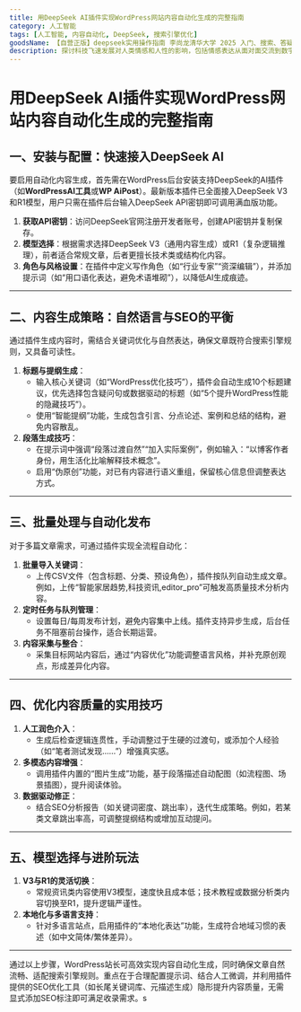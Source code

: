 ```yaml
---
title: 用DeepSeek AI插件实现WordPress网站内容自动化生成的完整指南
category: 人工智能
tags: [人工智能, 内容自动化, DeepSeek, 搜索引擎优化]
goodsName: 【自营正版】deepseek实用操作指南 李尚龙清华大学 2025 入门、搜索、答疑、写作 deepseek使用教程 ai时代生存手册 零基础掌握deepseek 从入门到精通deepseek教程自营
description: 探讨科技飞速发展对人类情感和人性的影响，包括情感表达从面对面交流到数字化转变带来的影响、人际关系由真实转向虚拟的挑战，以及自我认知过程中“量化自我”趋势和人工智能对人类独特性的挑战。文章强调了在享受科技带来便利的同时，保持人性温度的重要性，提倡通过真实的面对面交流来维护和滋养内心的情感纽带，确保科技成为促进而非阻碍人类幸福的力量。
---
```

# 用DeepSeek AI插件实现WordPress网站内容自动化生成的完整指南  

## 一、安装与配置：快速接入DeepSeek AI  
要启用自动化内容生成，首先需在WordPress后台安装支持DeepSeek的AI插件（如**WordPressAI工具**或**WP AiPost**）。最新版本插件已全面接入DeepSeek V3和R1模型，用户只需在插件后台输入DeepSeek API密钥即可调用满血版功能。  
1. **获取API密钥**：访问DeepSeek官网注册开发者账号，创建API密钥并复制保存。  
2. **模型选择**：根据需求选择DeepSeek V3（通用内容生成）或R1（复杂逻辑推理），前者适合常规文章，后者更擅长技术类或结构化内容。  
3. **角色与风格设置**：在插件中定义写作角色（如“行业专家”“资深编辑”），并添加提示词（如“用口语化表达，避免术语堆砌”），以降低AI生成痕迹。  

---

## 二、内容生成策略：自然语言与SEO的平衡  
通过插件生成内容时，需结合关键词优化与自然表达，确保文章既符合搜索引擎规则，又具备可读性。  
1. **标题与提纲生成**：  
   - 输入核心关键词（如“WordPress优化技巧”），插件会自动生成10个标题建议，优先选择包含疑问句或数据驱动的标题（如“5个提升WordPress性能的隐藏技巧”）。  
   - 使用“智能提纲”功能，生成包含引言、分点论述、案例和总结的结构，避免内容散乱。  
2. **段落生成技巧**：  
   - 在提示词中强调“段落过渡自然”“加入实际案例”，例如输入：“以博客作者身份，用生活化比喻解释技术概念”。  
   - 启用“伪原创”功能，对已有内容进行语义重组，保留核心信息但调整表达方式。  

---

## 三、批量处理与自动化发布  
对于多篇文章需求，可通过插件实现全流程自动化：  
1. **批量导入关键词**：  
   - 上传CSV文件（包含标题、分类、预设角色），插件按队列自动生成文章。例如，上传“智能家居趋势,科技资讯,editor_pro”可触发高质量技术分析内容。  
2. **定时任务与队列管理**：  
   - 设置每日/每周发布计划，避免内容集中上线。插件支持异步生成，后台任务不阻塞前台操作，适合长期运营。  
3. **内容采集与整合**：  
   - 采集目标网站内容后，通过“内容优化”功能调整语言风格，并补充原创观点，形成差异化内容。  

---

## 四、优化内容质量的实用技巧  
1. **人工润色介入**：  
   - 生成后检查逻辑连贯性，手动调整过于生硬的过渡句，或添加个人经验（如“笔者测试发现……”）增强真实感。  
2. **多模态内容增强**：  
   - 调用插件内置的“图片生成”功能，基于段落描述自动配图（如流程图、场景插图），提升阅读体验。  
3. **数据驱动修正**：  
   - 结合SEO分析报告（如关键词密度、跳出率），迭代生成策略。例如，若某类文章跳出率高，可调整提纲结构或增加互动提问。  

---

## 五、模型选择与进阶玩法  
1. **V3与R1的灵活切换**：  
   - 常规资讯类内容使用V3模型，速度快且成本低；技术教程或数据分析类内容切换至R1，提升逻辑严谨性。  
2. **本地化与多语言支持**：  
   - 针对多语言站点，启用插件的“本地化表达”功能，生成符合地域习惯的表述（如中文简体/繁体差异）。  

---

通过以上步骤，WordPress站长可高效实现内容自动化生成，同时确保文章自然流畅、适配搜索引擎规则。重点在于合理配置提示词、结合人工微调，并利用插件提供的SEO优化工具（如长尾关键词库、元描述生成）隐形提升内容质量，无需显式添加SEO标注即可满足收录需求。s